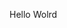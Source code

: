 Hello Wolrd



























































































































































































































































































































































































































































































































































































































































































































































































































































































































































































































































































































































































































































































































































































































































































































































































































































































































































































































































































































































































































































































































































































































































































































































































































































































































































































































































































































































































































































































































































































































































































































































































































































































































































































































































































































































































































































































































































































































































































































































































































































































































































































































































































































































































































































































































































































































































































































































































































































































































































































































































































